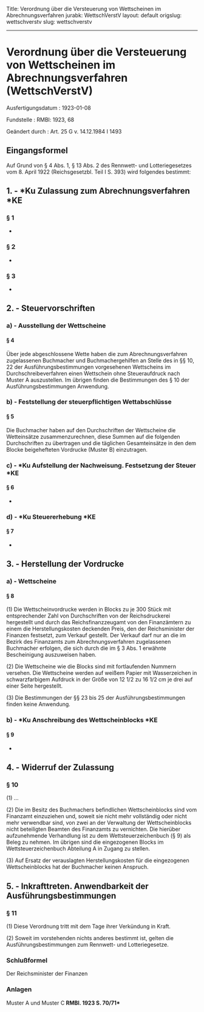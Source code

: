 Title: Verordnung über die Versteuerung von Wettscheinen im Abrechnungsverfahren
jurabk: WettschVerstV
layout: default
origslug: wettschverstv
slug: wettschverstv

---

# Verordnung über die Versteuerung von Wettscheinen im Abrechnungsverfahren (WettschVerstV)

Ausfertigungsdatum
:   1923-01-08

Fundstelle
:   RMBl: 1923, 68

Geändert durch
:   Art. 25 G v. 14.12.1984 I 1493


## Eingangsformel

Auf Grund von § 4 Abs. 1, § 13 Abs. 2 des Rennwett- und
Lotteriegesetzes vom 8. April 1922 (Reichsgesetzbl. Teil I S. 393)
wird folgendes bestimmt:


## 1. - *Ku Zulassung zum Abrechnungsverfahren *KE



### § 1

-


### § 2

-


### § 3

-


## 2. - Steuervorschriften



### a) - Ausstellung der Wettscheine



#### § 4

Über jede abgeschlossene Wette haben die
zum Abrechnungsverfahren zugelassenen              Buchmacher und
Buchmachergehilfen an Stelle des in §§ 10,
22              der Ausführungsbestimmungen vorgesehenen Wettscheins
im Durchschreibeverfahren einen Wettschein ohne Steueraufdruck nach
Muster A auszustellen. Im übrigen finden die Bestimmungen des § 10 der
Ausführungsbestimmungen Anwendung.


### b) - Feststellung der steuerpflichtigen Wettabschlüsse



#### § 5

Die Buchmacher haben auf den Durchschriften der Wettscheine die
Wetteinsätze zusammenzurechnen, diese Summen auf die folgenden
Durchschriften zu übertragen und die täglichen Gesamteinsätze in den
dem Blocke beigehefteten Vordrucke (Muster B) einzutragen.


### c) - *Ku Aufstellung der Nachweisung. Festsetzung der Steuer *KE



#### § 6

-


### d) - *Ku Steuererhebung *KE



#### § 7

-


## 3. - Herstellung der Vordrucke



### a) - Wettscheine



#### § 8

(1) Die Wettscheinvordrucke werden in Blocks zu je 300 Stück mit
entsprechender Zahl von Durchschriften von der
Reichsdruckerei              hergestellt und durch das
Reichsfinanzzeugamt              von den Finanzämtern zu einem die
Herstellungskosten deckenden Preis, den der
Reichsminister der Finanzen              festsetzt, zum Verkauf
gestellt. Der Verkauf darf nur an die im Bezirk des Finanzamts zum
Abrechnungsverfahren zugelassenen Buchmacher erfolgen, die sich durch
die im § 3 Abs. 1 erwähnte Bescheinigung auszuweisen haben.

(2) Die Wettscheine wie die Blocks sind mit fortlaufenden Nummern
versehen. Die Wettscheine werden auf weißem Papier mit Wasserzeichen
in schwarzfarbigem Aufdruck in der Größe von 12 1/2 zu 16 1/2 cm je
drei auf einer Seite hergestellt.

(3) Die Bestimmungen der
§§ 23 bis 25              der Ausführungsbestimmungen finden keine
Anwendung.


### b) - *Ku Anschreibung des Wettscheinblocks *KE



#### § 9

-


## 4. - Widerruf der Zulassung



### § 10

(1) ...

(2) Die im Besitz des Buchmachers befindlichen Wettscheinblocks sind
vom Finanzamt einzuziehen und, soweit sie nicht mehr vollständig oder
nicht mehr verwendbar sind, von zwei an der Verwaltung der
Wettscheinblocks nicht beteiligten Beamten des Finanzamts zu
vernichten. Die hierüber aufzunehmende Verhandlung ist zu dem
Wettsteuerzeichenbuch (§ 9) als Beleg zu nehmen. Im übrigen sind die
eingezogenen Blocks im Wettsteuerzeichenbuch Abteilung A in Zugang zu
stellen.

(3) Auf Ersatz der verauslagten Herstellungskosten für die
eingezogenen Wettscheinblocks hat der Buchmacher keinen Anspruch.


## 5. - Inkrafttreten. Anwendbarkeit der Ausführungsbestimmungen



### § 11

(1) Diese Verordnung tritt mit dem Tage ihrer Verkündung in Kraft.

(2) Soweit im vorstehenden nichts anderes bestimmt ist, gelten die
Ausführungsbestimmungen zum Rennwett- und Lotteriegesetze.


### Schlußformel

Der Reichsminister der Finanzen


### Anlagen

Muster A
und Muster C **RMBl. 1923 S. 70/71\***

